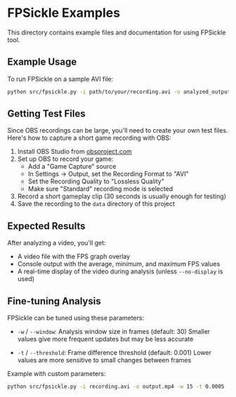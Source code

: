 # FPSickle Examples

This directory contains example files and documentation for using FPSickle tool.

## Example Usage

To run FPSickle on a sample AVI file:

```bash
python src/fpsickle.py -i path/to/your/recording.avi -o analyzed_output.mp4
```

## Getting Test Files

Since OBS recordings can be large, you'll need to create your own test files. Here's how to capture a short game recording with OBS:

1. Install OBS Studio from [obsproject.com](https://obsproject.com/)
2. Set up OBS to record your game:
   - Add a "Game Capture" source
   - In Settings → Output, set the Recording Format to "AVI"
   - Set the Recording Quality to "Lossless Quality"
   - Make sure "Standard" recording mode is selected
3. Record a short gameplay clip (30 seconds is usually enough for testing)
4. Save the recording to the `data` directory of this project

## Expected Results

After analyzing a video, you'll get:
- A video file with the FPS graph overlay
- Console output with the average, minimum, and maximum FPS values
- A real-time display of the video during analysis (unless `--no-display` is used)

## Fine-tuning Analysis

FPSickle can be tuned using these parameters:

- `-w` / `--window`: Analysis window size in frames (default: 30)
  Smaller values give more frequent updates but may be less accurate

- `-t` / `--threshold`: Frame difference threshold (default: 0.001)
  Lower values are more sensitive to small changes between frames

Example with custom parameters:

```bash
python src/fpsickle.py -i recording.avi -o output.mp4 -w 15 -t 0.0005
```

